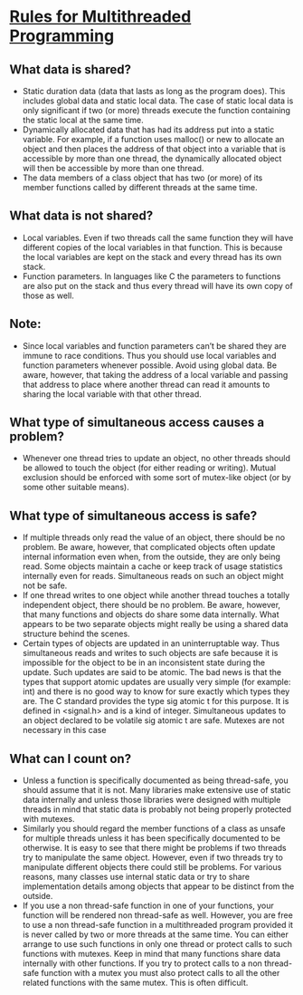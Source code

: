 # [Rules for Multithreaded Programming](http://lemuria.cis.vtc.edu/~pchapin/TutorialPthread/pthread-Tutorial.pdf)
## What data is shared?
  - Static duration data (data that lasts as long as the program does). This
includes global data and static local data. The case of static local data is
only significant if two (or more) threads execute the function containing
the static local at the same time.
  - Dynamically allocated data that has had its address put into a static
variable. For example, if a function uses malloc() or new to allocate an
object and then places the address of that object into a variable that is
accessible by more than one thread, the dynamically allocated object will
then be accessible by more than one thread.
  - The data members of a class object that has two (or more) of its member
functions called by different threads at the same time.
## What data is not shared?
  - Local variables. Even if two threads call the same function they will have
different copies of the local variables in that function. This is because the
local variables are kept on the stack and every thread has its own stack.
  - Function parameters. In languages like C the parameters to functions are
also put on the stack and thus every thread will have its own copy of those
as well.
## Note:
- Since local variables and function parameters can’t be shared they are immune
to race conditions. Thus you should use local variables and function parameters
whenever possible. Avoid using global data. Be aware, however, that taking
the address of a local variable and passing that address to place where another
thread can read it amounts to sharing the local variable with that other thread.
## What type of simultaneous access causes a problem?
- Whenever one thread tries to update an object, no other threads should
be allowed to touch the object (for either reading or writing). Mutual
exclusion should be enforced with some sort of mutex-like object (or by
some other suitable means). 
## What type of simultaneous access is safe?
- If multiple threads only read the value of an object, there should be no
problem. Be aware, however, that complicated objects often update internal information even when, from the outside, they are only being read.
Some objects maintain a cache or keep track of usage statistics internally
even for reads. Simultaneous reads on such an object might not be safe.
- If one thread writes to one object while another thread touches a totally
independent object, there should be no problem. Be aware, however, that
many functions and objects do share some data internally. What appears
to be two separate objects might really be using a shared data structure
behind the scenes.
- Certain types of objects are updated in an uninterruptable way. Thus
simultaneous reads and writes to such objects are safe because it is impossible for the object to be in an inconsistent state during the update.
Such updates are said to be atomic. The bad news is that the types that
support atomic updates are usually very simple (for example: int) and
there is no good way to know for sure exactly which types they are. The
C standard provides the type sig atomic t for this purpose. It is defined in <signal.h> and is a kind of integer. Simultaneous updates to an
object declared to be volatile sig atomic t are safe. Mutexes are not
necessary in this case
## What can I count on?
- Unless a function is specifically documented as being thread-safe, you should
assume that it is not. Many libraries make extensive use of static data internally
and unless those libraries were designed with multiple threads in mind that static
data is probably not being properly protected with mutexes.
- Similarly you should regard the member functions of a class as unsafe for multiple threads unless it has been specifically documented to be otherwise. It is
easy to see that there might be problems if two threads try to manipulate the
same object. However, even if two threads try to manipulate different objects
there could still be problems. For various reasons, many classes use internal
static data or try to share implementation details among objects that appear
to be distinct from the outside.
- If you use a non thread-safe function in one of your functions, your function
will be rendered non thread-safe as well. However, you are free to use a non
thread-safe function in a multithreaded program provided it is never called by
two or more threads at the same time. You can either arrange to use such
functions in only one thread or protect calls to such functions with mutexes.
Keep in mind that many functions share data internally with other functions.
If you try to protect calls to a non thread-safe function with a mutex you must
also protect calls to all the other related functions with the same mutex. This
is often difficult.

